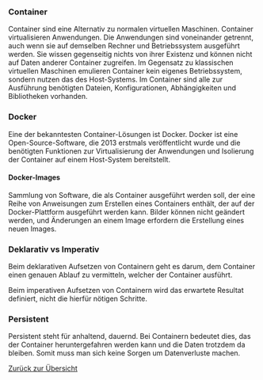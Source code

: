 ### Container
Container sind eine Alternativ zu normalen virtuellen Maschinen. Container virtualisieren Anwendungen. Die Anwendungen sind voneinander getrennt, auch wenn sie auf demselben Rechner und Betriebssystem ausgeführt werden. Sie wissen gegenseitig nichts von ihrer Existenz und können nicht auf Daten anderer Container zugreifen. Im Gegensatz zu klassischen virtuellen Maschinen emulieren Container kein eigenes Betriebssystem, sondern nutzen das des Host-Systems. Im Container sind alle zur Ausführung benötigten Dateien, Konfigurationen, Abhängigkeiten und Bibliotheken vorhanden.
### Docker
Eine der bekanntesten Container-Lösungen ist Docker. Docker ist eine Open-Source-Software, die 2013 erstmals veröffentlicht wurde und die benötigten Funktionen zur Virtualisierung der Anwendungen und Isolierung der Container auf einem Host-System bereitstellt.

#### Docker-Images
Sammlung von Software, die als Container ausgeführt werden soll, der eine Reihe von Anweisungen zum Erstellen eines Containers enthält, der auf der Docker-Plattform ausgeführt werden kann. Bilder können nicht geändert werden, und Änderungen an einem Image erfordern die Erstellung eines neuen Images.

### Deklarativ vs Imperativ
Beim deklarativen Aufsetzen von Containern geht es darum, dem Container einen genauen Ablauf zu vermitteln, welcher der Container ausführt. 

Beim imperativen Aufsetzen von Containern wird das erwartete Resultat definiert, nicht die hierfür nötigen Schritte. 
### Persistent
Persistent steht für anhaltend, dauernd. Bei Containern bedeutet dies, das der Container heruntergefahren werden kann und die Daten trotzdem da bleiben. Somit muss man sich keine Sorgen um Datenverluste machen. 

[Zurück zur Übersicht](../README.md)